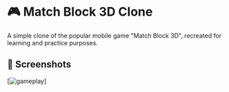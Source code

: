 # 🎮 Match Block 3D Clone

A simple clone of the popular mobile game "Match Block 3D", recreated for learning and practice purposes.

## 📸 Screenshots
[![gameplay](https://gr4ndsmurf.github.io/img/portfolio/MatchBlock3D.jpeg)]

